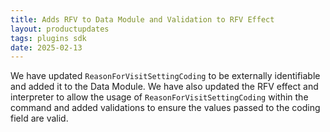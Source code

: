```yaml
---
title: Adds RFV to Data Module and Validation to RFV Effect  
layout: productupdates  
tags: plugins sdk  
date: 2025-02-13  
---
```


We have updated `ReasonForVisitSettingCoding` to be externally identifiable and added it to the Data Module. We have also updated the RFV effect and interpreter to allow the usage of `ReasonForVisitSettingCoding` within the command and added validations to ensure the values passed to the coding field are valid.








